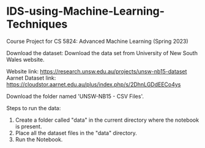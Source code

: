 # IDS-using-Machine-Learning-Techniques
Course Project for CS 5824: Advanced Machine Learning (Spring 2023)

Download the dataset:
Download the data set from University of New South Wales website. 

Website link: https://research.unsw.edu.au/projects/unsw-nb15-dataset
Aarnet Dataset link: https://cloudstor.aarnet.edu.au/plus/index.php/s/2DhnLGDdEECo4ys

Download the folder named 'UNSW-NB15 - CSV Files'.

Steps to run the data:
1. Create a folder called "data" in the current directory where the notebook is present.
2. Place all the dataset files in the "data" directory.
3. Run the Notebook.

